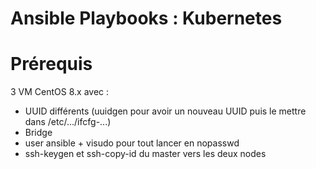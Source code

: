 # Ansible Playbooks : Kubernetes

# Prérequis

3 VM CentOS 8.x avec :

- UUID différents (uuidgen pour avoir un nouveau UUID puis le mettre dans /etc/.../ifcfg-...)
- Bridge
- user ansible + visudo pour tout lancer en nopasswd
- ssh-keygen et ssh-copy-id du master vers les deux nodes
